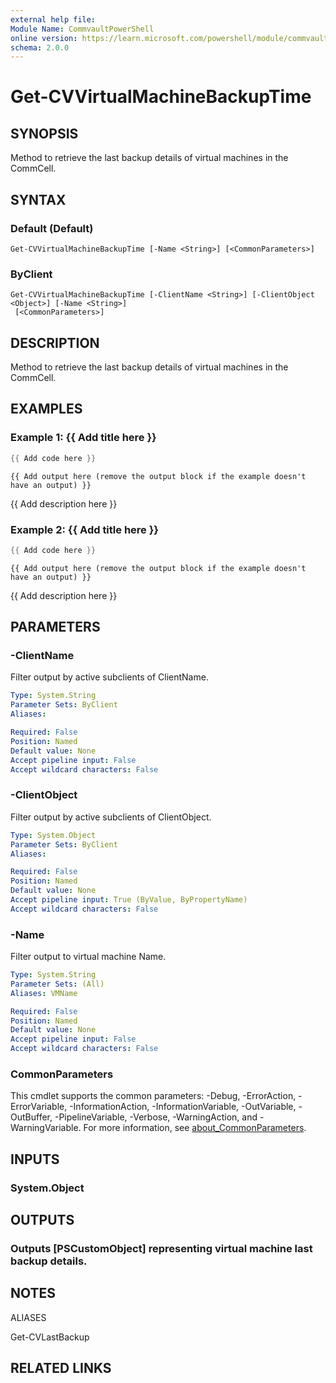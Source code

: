 ```yaml
---
external help file:
Module Name: CommvaultPowerShell
online version: https://learn.microsoft.com/powershell/module/commvaultpowershell/get-cvvirtualmachinebackuptime
schema: 2.0.0
---
```


# Get-CVVirtualMachineBackupTime

## SYNOPSIS
Method to retrieve the last backup details of virtual machines in the CommCell.

## SYNTAX

### Default (Default)
```
Get-CVVirtualMachineBackupTime [-Name <String>] [<CommonParameters>]
```

### ByClient
```
Get-CVVirtualMachineBackupTime [-ClientName <String>] [-ClientObject <Object>] [-Name <String>]
 [<CommonParameters>]
```

## DESCRIPTION
Method to retrieve the last backup details of virtual machines in the CommCell.

## EXAMPLES

### Example 1: {{ Add title here }}
```powershell
{{ Add code here }}
```

```output
{{ Add output here (remove the output block if the example doesn't have an output) }}
```

{{ Add description here }}

### Example 2: {{ Add title here }}
```powershell
{{ Add code here }}
```

```output
{{ Add output here (remove the output block if the example doesn't have an output) }}
```

{{ Add description here }}

## PARAMETERS

### -ClientName
Filter output by active subclients of ClientName.

```yaml
Type: System.String
Parameter Sets: ByClient
Aliases:

Required: False
Position: Named
Default value: None
Accept pipeline input: False
Accept wildcard characters: False
```

### -ClientObject
Filter output by active subclients of ClientObject.

```yaml
Type: System.Object
Parameter Sets: ByClient
Aliases:

Required: False
Position: Named
Default value: None
Accept pipeline input: True (ByValue, ByPropertyName)
Accept wildcard characters: False
```

### -Name
Filter output to virtual machine Name.

```yaml
Type: System.String
Parameter Sets: (All)
Aliases: VMName

Required: False
Position: Named
Default value: None
Accept pipeline input: False
Accept wildcard characters: False
```

### CommonParameters
This cmdlet supports the common parameters: -Debug, -ErrorAction, -ErrorVariable, -InformationAction, -InformationVariable, -OutVariable, -OutBuffer, -PipelineVariable, -Verbose, -WarningAction, and -WarningVariable. For more information, see [about_CommonParameters](http://go.microsoft.com/fwlink/?LinkID=113216).

## INPUTS

### System.Object

## OUTPUTS

### Outputs [PSCustomObject] representing virtual machine last backup details.

## NOTES

ALIASES

Get-CVLastBackup

## RELATED LINKS

